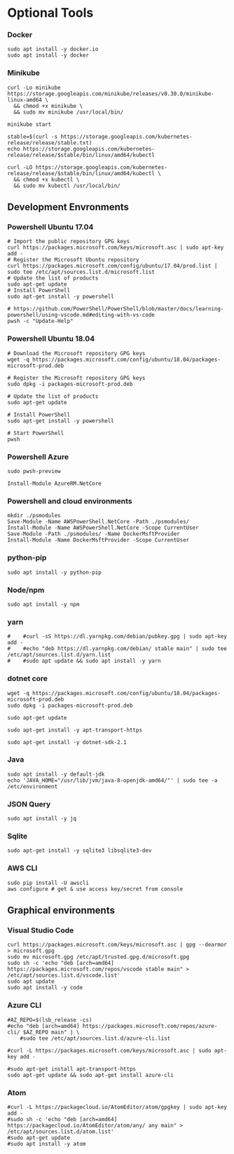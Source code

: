 

# Optional Tools

### Docker

    sudo apt install -y docker.io
    sudo apt install -y docker

### Minikube

    curl -Lo minikube https://storage.googleapis.com/minikube/releases/v0.30.0/minikube-linux-amd64 \
      && chmod +x minikube \
      && sudo mv minikube /usr/local/bin/
    
    minikube start
    
    stable=$(curl -s https://storage.googleapis.com/kubernetes-release/release/stable.txt)
    echo https://storage.googleapis.com/kubernetes-release/release/$stable/bin/linux/amd64/kubectl 
    
    curl -LO https://storage.googleapis.com/kubernetes-release/release/$stable/bin/linux/amd64/kubectl \
      && chmod +x kubectl \
      && sudo mv kubectl /usr/local/bin/

## Development Envronments

### Powershell Ubuntu 17.04

    # Import the public repository GPG keys
    curl https://packages.microsoft.com/keys/microsoft.asc | sudo apt-key add -
    # Register the Microsoft Ubuntu repository
    curl https://packages.microsoft.com/config/ubuntu/17.04/prod.list | sudo tee /etc/apt/sources.list.d/microsoft.list
    # Update the list of products
    sudo apt-get update
    # Install PowerShell
    sudo apt-get install -y powershell
    
    # https://github.com/PowerShell/PowerShell/blob/master/docs/learning-powershell/using-vscode.md#editing-with-vs-code
    pwsh -c "Update-Help"


### Powershell Ubuntu 18.04

    # Download the Microsoft repository GPG keys
    wget -q https://packages.microsoft.com/config/ubuntu/18.04/packages-microsoft-prod.deb
    
    # Register the Microsoft repository GPG keys
    sudo dpkg -i packages-microsoft-prod.deb
    
    # Update the list of products
    sudo apt-get update
    
    # Install PowerShell
    sudo apt-get install -y powershell
    
    # Start PowerShell
    pwsh

### Powershell Azure

    sudo pwsh-preview 

    Install-Module AzureRM.NetCore
   
### Powershell and cloud environments

    mkdir ./psmodules
    Save-Module -Name AWSPowerShell.NetCore -Path ./psmodules/
    Install-Module -Name AWSPowerShell.NetCore -Scope CurrentUser
    Save-Module -Path ./psmodules/ -Name DockerMsftProvider
    Install-Module -Name DockerMsftProvider -Scope CurrentUser

### python-pip

    sudo apt install -y python-pip
    
### Node/npm

    sudo apt install -y npm

### yarn

    #    #curl -sS https://dl.yarnpkg.com/debian/pubkey.gpg | sudo apt-key add -
    #    #echo "deb https://dl.yarnpkg.com/debian/ stable main" | sudo tee /etc/apt/sources.list.d/yarn.list
    #    #sudo apt update && sudo apt install -y yarn


### dotnet core

    wget -q https://packages.microsoft.com/config/ubuntu/18.04/packages-microsoft-prod.deb
    sudo dpkg -i packages-microsoft-prod.deb

    sudo apt-get update

    sudo apt-get install -y apt-transport-https

    sudo apt-get install -y dotnet-sdk-2.1
    
### Java

    sudo apt install -y default-jdk
    echo 'JAVA_HOME="/usr/lib/jvm/java-8-openjdk-amd64/"' | sudo tee -a /etc/environment

### JSON Query

    sudo apt install -y jq
    
### Sqlite

    sudo apt-get install -y sqlite3 libsqlite3-dev

### AWS CLI

    sudo pip install -U awscli
    aws configure # get & use access key/secret from console

## Graphical environments

### Visual Studio Code

    curl https://packages.microsoft.com/keys/microsoft.asc | gpg --dearmor > microsoft.gpg
    sudo mv microsoft.gpg /etc/apt/trusted.gpg.d/microsoft.gpg
    sudo sh -c 'echo "deb [arch=amd64] https://packages.microsoft.com/repos/vscode stable main" > /etc/apt/sources.list.d/vscode.list'
    sudo apt update
    sudo apt install -y code    


### Azure CLI 
    #AZ_REPO=$(lsb_release -cs)
    #echo "deb [arch=amd64] https://packages.microsoft.com/repos/azure-cli/ $AZ_REPO main" | \
        #sudo tee /etc/apt/sources.list.d/azure-cli.list
   
    #curl -L https://packages.microsoft.com/keys/microsoft.asc | sudo apt-key add -
    
    #sudo apt-get install apt-transport-https
    sudo apt-get update && sudo apt-get install azure-cli
    
### Atom

    #curl -L https://packagecloud.io/AtomEditor/atom/gpgkey | sudo apt-key add -
    #sudo sh -c 'echo "deb [arch=amd64] https://packagecloud.io/AtomEditor/atom/any/ any main" > /etc/apt/sources.list.d/atom.list'
    #sudo apt-get update
    #sudo apt install -y atom
    


















